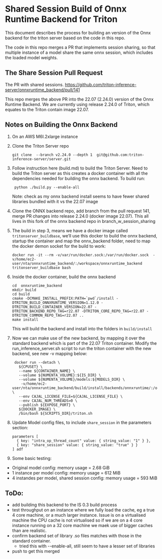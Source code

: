 

# Shared Session Build of Onnx Runtime Backend for Triton

This document describes the process for building an version of the
Onnx backend for the triton server based on the code in this repo.

The code in this repo merges a PR that implements session sharing, so that multiple instance of a model share the same onnx session, which includes the loaded model weights.

## The Share Session Pull Request

The PR with shared sessions.
https://github.com/triton-inference-server/onnxruntime_backend/pull/141

This repo merges the above PR into the 22.07 (2.24.0) version of the Onnx Runtime Backend.   We are currently using release 2.24.0 of Triton, which equates to the Triton contain image 22.07.

## Notes on Building the Onnx Backend

1. On an AWS M6I.2xlarge instance
2. Clone the Triton Server repo
      
       git clone  --branch v2.24.0 --depth 1  git@github.com:triton-inference-server/server.git
3. Follow instruction here (build.md) to build the Triton Server.  Need to build the Triton server as this creates a docker container with all the dependencies needed for building the onnx backend.  To build run:

        python ./build.py --enable-all

   Note: check as my onnx backend install seems to have fewer shared libraries bundled with it vs the 22.07 image

4. Clone the ONNX backend repo, add branch from the pull request 141, merge PR changes into release 2.24.0 (docker image 22.07).  This all lives in this fork of the onnx backend repo in branch_w_session_sharing

5. The build in step 3, means we have a docker image called `tritonserver_buildbase`, we’ll use this docker to build the onnx backend, startup the container and map the onnx_backend folder, need to map the docker demon socket for the build to work:

       docker run -it --rm -v/var/run/docker.sock:/var/run/docker.sock  -v/home/ec2-user/nta/onnxruntime_backend/:/workspace/onnxruntime_backend tritonserver_buildbase bash
6. Inside the docker container, build the onnx backend
  
       cd  onnxruntime_backend
       mkdir build
       cd build
       cmake -DCMAKE_INSTALL_PREFIX:PATH=`pwd`/install -DTRITON_BUILD_ONNXRUNTIME_VERSION=1.12.0 -DTRITON_BUILD_CONTAINER_VERSION=22.07 -DTRITON_BACKEND_REPO_TAG=r22.07 -DTRITON_CORE_REPO_TAG=r22.07 -DTRITON_COMMON_REPO_TAG=r22.07 ..
       make install

    This will build the backend and install into the folders in `build/install`

7. Now we can make use of the new backend, by mapping it over the standard backend which is part of the 22.07 Triton container.  Modify the run_inference_server.sh script to run the triton container with the new backend, see new -v mapping below:
        
        docker run --detach \
          ${CPUSET} \
          --name ${CONTAINER_NAME} \
          --volume ${NUMENTA_VOLUME}:${IS_DIR} \
          --volume ${NUMENTA_VOLUME}/models:${MODELS_DIR} \
           -v/home/ec2-user/nta/onnxruntime_backend/build/install/backends/onnxruntime/:/opt/tritonserver/backends/onnxruntime/ \
          --env CAJAL_LICENSE_FILE=${CAJAL_LICENSE_FILE} \
          --env CAJAL_NUM_THREADS=0 \
          --publish ${EXPOSE_PORT} \
          ${DOCKER_IMAGE} \
          /bin/bash ${SCRIPTS_DIR}/triton.sh

8. Update Model config files, to include `share_session` in the parameters section:

       parameters [
         { key: "intra_op_thread_count" value: { string_value: "1" } },
         { key: "share_session" value: { string_value: "true" } }
       ] adf

9. Some basic testing:
  - Original model config:  memory usage = 2.68 GiB
  - 1 instance per model config: memory usage = 612 MiB
  - 4 instandes per model, shared session config: memory usage = 593 MiB



## ToDo:
- add building this backend to the IS 0.3 build process
- test throughput on an instance where we fully load the cache, eg a true 4 core machine, or a much larger instance.  Issue is on a virtualised machine the CPU cache is not virtualised so if we are on a 4 core instance running on a 32 core machine we maek use of bigger caches than are realistic.
- confirm backend set of library .so files matches with those in the standard container.
  - tried this with --enable-all, still seem to have a lesser set of libraries
- push to get this merged



